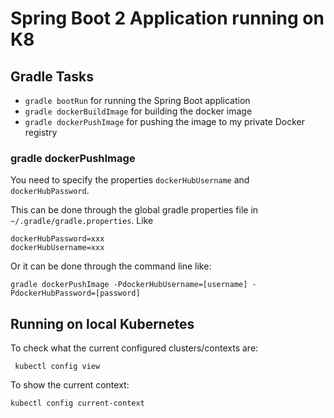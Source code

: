 # Spring Boot 2 Application running on K8

## Gradle Tasks

- `gradle bootRun` for running the Spring Boot application
- `gradle dockerBuildImage` for building the docker image
- `gradle dockerPushImage` for pushing the image to my private Docker registry

### gradle dockerPushImage
You need to specify the properties `dockerHubUsername` and `dockerHubPassword`.

This can be done through the global gradle properties file in `~/.gradle/gradle.properties`.
Like 

```properties
dockerHubPassword=xxx
dockerHubUsername=xxx
```

Or it can be done through the command line like:

```gradle dockerPushImage -PdockerHubUsername=[username] -PdockerHubPassword=[password]```


## Running on local Kubernetes

To check what the current configured clusters/contexts are:

``` kubectl config view```

To show the current context:

```kubectl config current-context```